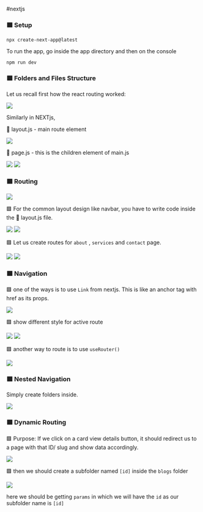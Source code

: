 #nextjs

### 🟪 Setup

```
npx create-next-app@latest
```

To run the app, go inside the app directory and then on the console

```
npm run dev
```

### 🟪 Folders and Files Structure

Let us recall first how the react routing worked:

<img src='./Attachments/Pasted image 20240616114347.png'>

Similarly in NEXTjs,

📄 layout.js - main route element

<img src='./Attachments/Pasted image 20240616113105.png'>

📄 page.js - this is the children element of main.js

<img src='./Attachments/Pasted image 20240616114958.png'>

<img src='./Attachments/Pasted image 20240616115027.png'>

### 🟪 Routing

<img src='./Attachments/Pasted image 20240616115630.png'>

🟩 For the common layout design like navbar, you have to write code inside the 📄 layout.js file.

<img src='./Attachments/Pasted image 20240616121906.png'>

<img src='./Attachments/Pasted image 20240616121928.png'>

🟩 Let us create routes for `about` , `services` and `contact` page.

<img src='./Attachments/Pasted image 20240616121532.png'>

<img src='./Attachments/Pasted image 20240616121557.png'>

### 🟪 Navigation

🟩 one of the ways is to use `Link` from nextjs. This is like an anchor tag with href as its props.

<img src='./Attachments/Pasted image 20240616122653.png'>

🟩 show different style for active route

<img src='./Attachments/Pasted image 20240616125622.png'>

<img src='./Attachments/Pasted image 20240616125640.png'>

🟩 another way to route is to use `useRouter()`

<img src='./Attachments/Pasted image 20240616130500.png'>

### 🟪 Nested Navigation

Simply create folders inside.

<img src='./Attachments/Pasted image 20240616183702.png'>

### 🟪 Dynamic Routing

🟩 Purpose: If we click on a card view details button, it should redirect us to a page with that ID/ slug and show data accordingly.

<img src='./Attachments/Pasted image 20240616193142.png'>

🟩 then we should create a subfolder named `[id]` inside the `blogs` folder

<img src='./Attachments/Pasted image 20240616193308.png'>

here we should be getting `params` in which we will have the `id` as our subfolder name is `[id]`
